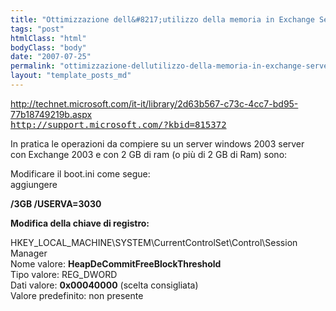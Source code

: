 ```yaml
---
title: "Ottimizzazione dell&#8217;utilizzo della memoria in Exchange Server 2003"
tags: "post"
htmlClass: "html"
bodyClass: "body"
date: "2007-07-25"
permalink: "ottimizzazione-dellutilizzo-della-memoria-in-exchange-server-2003/"
layout: "template_posts_md"
---
```

<p><a href="http://technet.microsoft.com/it-it/library/2d63b567-c73c-4cc7-bd95-77b18749219b.aspx">http://technet.microsoft.com/it-it/library/2d63b567-c73c-4cc7-bd95-77b18749219b.aspx</a><br /><a href="http://support.microsoft.com/?kbid=815372"><tt>http://support.microsoft.com/?kbid=815372</tt></a></p>
<p>In pratica le operazioni da compiere su un server windows 2003 server<br />con Exchange 2003 e con 2 GB di ram (o più di 2 GB di Ram) sono:</p>
<p>Modificare il boot.ini come segue:<br />aggiungere</p>
<p><b>/3GB  </b><b>/USERVA=3030</p>
<p>Modifica della chiave di registro:</p>
<p></b>HKEY_LOCAL_MACHINE\SYSTEM\CurrentControlSet\Control\Session Manager<br />Nome valore: <b>HeapDeCommitFreeBlockThreshold</b><br />Tipo valore: REG_DWORD<br />Dati valore: <b>0x00040000</b> (scelta consigliata)<br />Valore predefinito: non presente</p>
